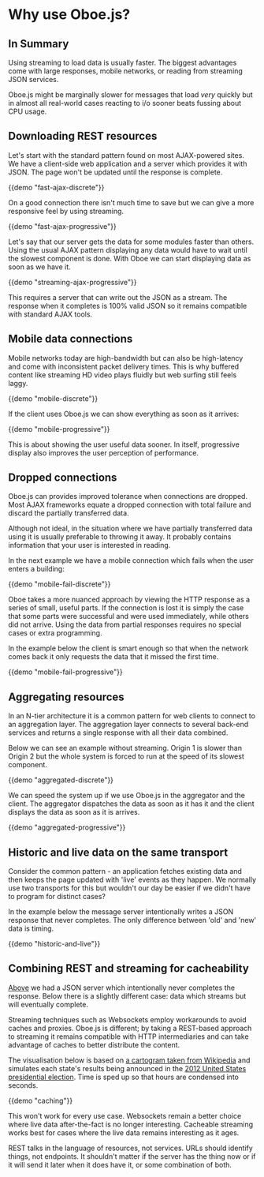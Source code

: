 Why use Oboe.js?
================

In Summary
----------

Using streaming to load data is usually faster. The biggest advantages come with large
responses, mobile networks, or reading from streaming
JSON services.

Oboe.js might be marginally
slower for messages that load *very* quickly 
but in almost all real-world cases reacting to i/o sooner beats
fussing about CPU usage.


Downloading REST resources
--------------------------

Let's start with the standard pattern found on most AJAX-powered sites.
We have a client-side web application and a server which provides it with JSON.
The page won't be updated until the response is complete.

{{demo "fast-ajax-discrete"}}

On a good connection there isn't much time to save but we can give a more responsive
feel by using streaming.

{{demo "fast-ajax-progressive"}}

Let's say that our server gets the data for some modules faster than others. Using
the usual AJAX pattern displaying any data would have to wait until the slowest component
is done. With Oboe we can start displaying data as soon as we have it.

{{demo "streaming-ajax-progressive"}}

This requires a server that can write out the JSON as a stream. The 
response when it completes is 100% valid JSON so it remains compatible 
with standard AJAX tools.

Mobile data connections
-----------------------

Mobile networks today are high-bandwidth but can also be
high-latency and come with inconsistent packet delivery times.
This is why buffered content like streaming HD video plays
fluidly but web surfing still feels laggy.

{{demo "mobile-discrete"}}

If the client uses Oboe.js we can show everything as soon as it arrives:

{{demo "mobile-progressive"}}

This is about showing the user useful data sooner. In itself, progressive
display also improves the user perception of performance.

Dropped connections
-------------------

Oboe.js can provides improved tolerance when connections are dropped.
Most AJAX frameworks equate a dropped connection with total failure and discard
the partially transferred data.

Although not ideal, in the situation where we have partially transferred data
using it is usually preferable to throwing it away.
It probably contains information that your user is interested in reading.

In the next example we have a mobile connection which fails when the
user enters a building:

{{demo "mobile-fail-discrete"}}

Oboe takes a more nuanced approach by viewing the HTTP response as a
series of small, useful parts. If the connection is lost it is simply
the case that some parts were successful and were used immediately,
while others did not arrive.
Using the data from partial responses requires no special
cases or extra programming.

In the example below the client is smart enough so that when the network
comes back it only requests the data that it missed the first time.

{{demo "mobile-fail-progressive"}}

Aggregating resources
---------------------

In an N-tier architecture it is a common pattern for web clients to
connect to an aggregation layer. The aggregation layer connects to
several back-end services and returns a single response with all
their data combined.

Below we can see an example without streaming. Origin 1 is slower
than Origin 2 but the whole system is forced to run at the speed of
its slowest component.

{{demo "aggregated-discrete"}}

We can speed the system up if we use Oboe.js in the aggregator and the
client. The aggregator dispatches the data as soon as it has it and 
the client displays the data as soon as it is arrives.


{{demo "aggregated-progressive"}}

Historic and live data on the same transport
--------------------------------------------

Consider the common pattern - an application fetches existing data
and then keeps the page updated with 'live' events as they happen.
We normally use two transports for this but
wouldn't our day be easier if we didn't have to program for distinct cases?

In the example below the message server intentionally writes a JSON response
that never completes. The only difference between 'old' and 'new' data
is timing.

{{demo "historic-and-live"}}

Combining REST and streaming for cacheability
---------------------------------------------

[Above](#historic-and-live-data-on-the-same-transport) we had a JSON
server which intentionally never completes the response. Below there is a
slightly different case: data which streams but will eventually complete.

Streaming techniques such as Websockets employ workarounds to avoid caches
and proxies.
Oboe.js is different; by taking a REST-based approach to streaming it remains
compatible with HTTP intermediaries and can take advantage of caches to better
distribute the content.

The visualisation below is based on [a cartogram taken from
Wikipedia](http://en.wikipedia.org/wiki/File:Cartogram%E2%80%942012_Electoral_Vote.svg)
and simulates each state's results being announced in the [2012 United
States presidential
election](http://en.wikipedia.org/wiki/United_States_presidential_election,_2012).
Time is sped up so that hours are condensed into seconds.

{{demo "caching"}}

This won't work for every use case. Websockets remain a better choice where
live data after-the-fact is no longer interesting. Cacheable streaming
works best for cases where the live data remains interesting as it ages.

REST talks in the language of resources, not services. URLs should
identify things, not endpoints. It shouldn't matter if the server has
the thing now or if it will send it later when it does have it, or some
combination of both.
